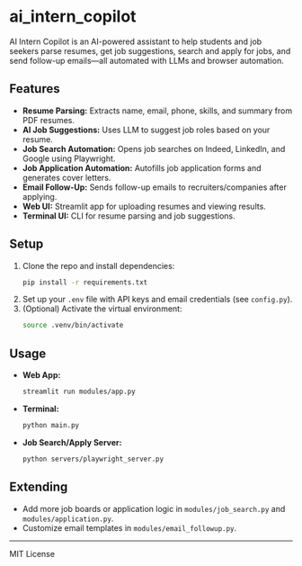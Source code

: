 # ai_intern_copilot

AI Intern Copilot is an AI-powered assistant to help students and job seekers parse resumes, get job suggestions, search and apply for jobs, and send follow-up emails—all automated with LLMs and browser automation.

## Features
- **Resume Parsing:** Extracts name, email, phone, skills, and summary from PDF resumes.
- **AI Job Suggestions:** Uses LLM to suggest job roles based on your resume.
- **Job Search Automation:** Opens job searches on Indeed, LinkedIn, and Google using Playwright.
- **Job Application Automation:** Autofills job application forms and generates cover letters.
- **Email Follow-Up:** Sends follow-up emails to recruiters/companies after applying.
- **Web UI:** Streamlit app for uploading resumes and viewing results.
- **Terminal UI:** CLI for resume parsing and job suggestions.

## Setup
1. Clone the repo and install dependencies:
   ```bash
   pip install -r requirements.txt
   ```
2. Set up your `.env` file with API keys and email credentials (see `config.py`).
3. (Optional) Activate the virtual environment:
   ```bash
   source .venv/bin/activate
   ```

## Usage
- **Web App:**
  ```bash
  streamlit run modules/app.py
  ```
- **Terminal:**
  ```bash
  python main.py
  ```
- **Job Search/Apply Server:**
  ```bash
  python servers/playwright_server.py
  ```

## Extending
- Add more job boards or application logic in `modules/job_search.py` and `modules/application.py`.
- Customize email templates in `modules/email_followup.py`.

---
MIT License